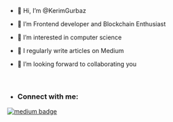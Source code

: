 - 👋 Hi, I’m @KerimGurbaz
- 🌱 I’m Frontend developer and Blockchain Enthusiast
- 👀 I’m interested in computer science
- 🌱 I regularly write articles on Medium
- 💞️ I’m looking forward to collaborating you
  <br> <br> <br>

- ### Connect with me:

[![medium badge](https://img.shields.io/badge/medium-%23000000.svg?&style=for-the-badge&logo=medium&logoColor=white)][medium]

[medium]: https://medium.com/@kerim.grbz.01
<!---
KerimGurbaz/KerimGurbaz is a ✨ special ✨ repository because its `README.md` (this file) appears on your GitHub profile.
You can click the Preview link to take a look at your changes.
--->
